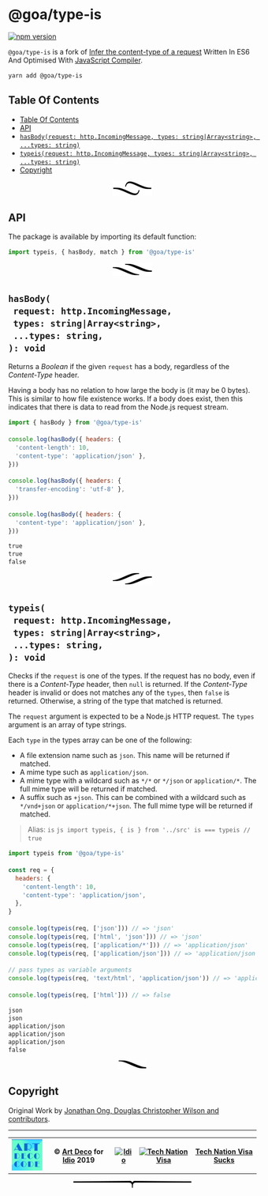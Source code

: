 # @goa/type-is

[![npm version](https://badge.fury.io/js/%40goa%2Ftype-is.svg)](https://npmjs.org/package/@goa/type-is)

`@goa/type-is` is a fork of [Infer the content-type of a request](https://github.com/jshttp/type-is) Written In ES6 And Optimised With [JavaScript Compiler](https://compiler.page).

```sh
yarn add @goa/type-is
```

## Table Of Contents

- [Table Of Contents](#table-of-contents)
- [API](#api)
- [`hasBody(request: http.IncomingMessage, types: string|Array<string>, ...types: string)`](#hasbodyrequest-httpincomingmessagetypes-stringarraystringtypes-string-void)
- [`typeis(request: http.IncomingMessage, types: string|Array<string>, ...types: string)`](#typeisrequest-httpincomingmessagetypes-stringarraystringtypes-string-void)
- [Copyright](#copyright)

<p align="center"><a href="#table-of-contents"><img src="/.documentary/section-breaks/0.svg?sanitize=true"></a></p>

## API

The package is available by importing its default function:

```js
import typeis, { hasBody, match } from '@goa/type-is'
```

<p align="center"><a href="#table-of-contents"><img src="/.documentary/section-breaks/1.svg?sanitize=true"></a></p>

## `hasBody(`<br/>&nbsp;&nbsp;`request: http.IncomingMessage,`<br/>&nbsp;&nbsp;`types: string|Array<string>,`<br/>&nbsp;&nbsp;`...types: string,`<br/>`): void`

Returns a _Boolean_ if the given `request` has a body, regardless of the _Content-Type_ header.

Having a body has no relation to how large the body is (it may be 0 bytes). This is similar to how file existence works. If a body does exist, then this indicates that there is data to read from the Node.js request stream.

```js
import { hasBody } from '@goa/type-is'

console.log(hasBody({ headers: {
  'content-length': 10,
  'content-type': 'application/json' },
}))

console.log(hasBody({ headers: {
  'transfer-encoding': 'utf-8' },
}))

console.log(hasBody({ headers: {
  'content-type': 'application/json' },
}))
```
```
true
true
false
```

<p align="center"><a href="#table-of-contents"><img src="/.documentary/section-breaks/2.svg?sanitize=true"></a></p>

## `typeis(`<br/>&nbsp;&nbsp;`request: http.IncomingMessage,`<br/>&nbsp;&nbsp;`types: string|Array<string>,`<br/>&nbsp;&nbsp;`...types: string,`<br/>`): void`

Checks if the `request` is one of the types. If the request has no body, even if there is a _Content-Type_ header, then `null` is returned. If the _Content-Type_ header is invalid or does not matches any of the `types`, then `false` is returned. Otherwise, a string of the type that matched is returned.

The `request` argument is expected to be a Node.js HTTP request. The `types` argument is an array of type strings.

Each `type` in the types array can be one of the following:

- A file extension name such as `json`. This name will be returned if matched.
- A mime type such as `application/json`.
- A mime type with a wildcard such as `*/*` or `*/json` or `application/*`. The full mime type will be returned if matched.
- A suffix such as `+json`. This can be combined with a wildcard such as `*/vnd+json` or `application/*+json`. The full mime type will be returned if matched.

> Alias: `is`
    ```js
    import typeis, { is } from '../src'
    is === typeis // true
    ```

```js
import typeis from '@goa/type-is'

const req = {
  headers: {
    'content-length': 10,
    'content-type': 'application/json',
  },
}

console.log(typeis(req, ['json'])) // => 'json'
console.log(typeis(req, ['html', 'json'])) // => 'json'
console.log(typeis(req, ['application/*'])) // => 'application/json'
console.log(typeis(req, ['application/json'])) // => 'application/json'

// pass types as variable arguments
console.log(typeis(req, 'text/html', 'application/json')) // => 'application/json'

console.log(typeis(req, ['html'])) // => false
```
```
json
json
application/json
application/json
application/json
false
```

<p align="center"><a href="#table-of-contents"><img src="/.documentary/section-breaks/3.svg?sanitize=true"></a></p>

## Copyright

Original Work by [Jonathan Ong, Douglas Christopher Wilson and contributors](https://github.com/jshttp/type-is).

---

<table>
  <tr>
    <th>
      <a href="https://artd.eco">
        <img src="https://raw.githubusercontent.com/wrote/wrote/master/images/artdeco.png" alt="Art Deco">
      </a>
    </th>
    <th>© <a href="https://artd.eco">Art Deco</a> for <a href="https://idio.cc">Idio</a> 2019</th>
    <th>
      <a href="https://idio.cc">
        <img src="https://avatars3.githubusercontent.com/u/40834161?s=100" width="100" alt="Idio">
      </a>
    </th>
    <th>
      <a href="https://www.technation.sucks" title="Tech Nation Visa">
        <img src="https://raw.githubusercontent.com/artdecoweb/www.technation.sucks/master/anim.gif"
          alt="Tech Nation Visa">
      </a>
    </th>
    <th><a href="https://www.technation.sucks">Tech Nation Visa Sucks</a></th>
  </tr>
</table>

<p align="center"><a href="#table-of-contents"><img src="/.documentary/section-breaks/-1.svg?sanitize=true"></a></p>